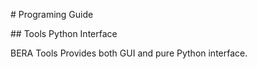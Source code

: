 \# Programing Guide

\## Tools Python Interface

BERA Tools Provides both GUI and pure Python interface.
